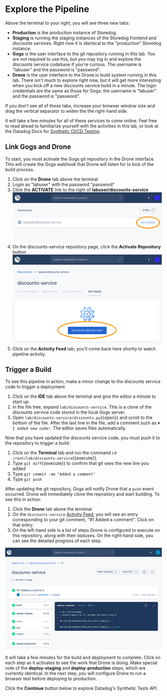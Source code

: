 # Explore the Pipeline
Above the terminal to your right, you will see three new tabs:
  - **Production** is the production instance of Storedog.
  - **Staging** is running the staging instances of the Storedog frontend and discounts services. Right now it is identical to the "production" Storedog instance.
  - **Gogs** is the user interface to the git repository running in this lab. You are not required to use this, but you may log in and explore the discounts service codebase if you're curious. The username is "labuser" and the password is "password".
  - **Drone** is the user interface to the Drone.io build system running in this lab. There isn't much to explore right now, but it will get more interesting when you kick off a new discounts service build in a minute. The login credentials are the same as those for Gogs: the username is "labuser" and the password is "password".

If you don't see all of these tabs, increase your browser window size and drag the vertical separator to widen the the right-hand side.

It will take a few minutes for all of these services to come online. Feel free to read ahead to familiarize yourself with the activities in this lab, or look at the Datadog Docs for [Synthetic CI/CD Testing](https://docs.datadoghq.com/synthetics/ci/?tab=apitest).

## Link Gogs and Drone
To start, you must activate the Gogs git repository in the Drone interface. This will create the Gogs webhook that Drone will listen for to kick of the build process.
1. Click on the **Drone** tab above the terminal
1. Login as "labuser" with the password "password"
1. Click the **ACTIVATE** link to the right of **labuser/discounts-service** ![Click the Activate link](./assets/drone_activate_1.png)
1. On the discounts-service repository page, click the **Activate Repository** button ![Click the Activate Repository button](./assets/drone_activate_2.png)
1. Click on the **Activity Feed** tab; you'll come back here shortly to watch pipeline activity.

## Trigger a Build
To see this pipeline in action, make a minor change to the discounts service code to trigger a deployment. 

1. Click on the **IDE** tab above the terminal and give the editor a minute to start up. 
2. In the file tree, expand `lab/discounts-service`. This is a clone of the discounts service code stored in the local Gogs server. 
3. Open `lab/discounts-service/discounts.py`{{open}} and scroll to the bottom of the file. After the last line in the file, add a comment such as `# I added new code!`. The editor saves files automatically.

Now that you have updated the discounts service code, you must push it to the repository to trigger a build. 

1. Click on the **Terminal** tab and run the command `cd /root/lab/discounts-service`{{execute}}.
2. Type `git diff`{{execute}} to confirm that git sees the new line you added
4. Type `git commit -am "Added a comment"`
5. Type `git push`

After updating the git repository, Gogs will notify Drone that a `push` event occurred. Drone will immediately clone the repository and start building. To see this in action:
1. Click the **Drone** tab above the terminal.
3. On the `discounts-service` [Activity Feed](https://[[HOST_SUBDOMAIN]]-8800-[[KATACODA_HOST]].environments.katacoda.com/labuser/discounts-service/), you will see an entry corresponding to your git comment, "#1 Added a comment". Click on that entry.
4. On the left-hand side is a list of steps Drone is configured to execute on this repository, along with their statuses. On the right-hand side, you can see the detailed progress of each step.

![Discounts service first deploy in Drone](./assets/discounts_service_first_deploy.png)

It will take a few minutes for the build and deployment to complete. Click on each step as it activates to see the work that Drone is doing. Make special note of the **deploy-staging** and **deploy-production** steps, which are currently identical. In the next step, you will configure Drone to run a browser test before deploying to production.

Click the **Continue** button below to explore Datadog's Synthetic Tests API.
